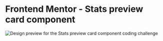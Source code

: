 # Frontend Mentor - Stats preview card component

![Design preview for the Stats preview card component coding challenge](./design/desktop-preview.jpg)

##
